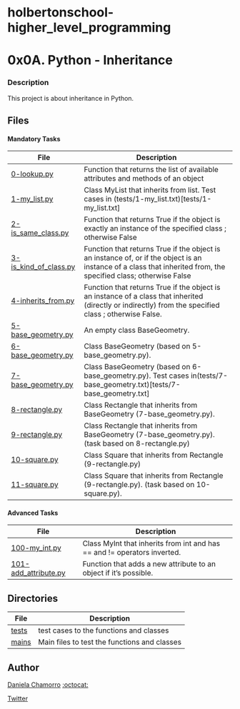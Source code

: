 # holbertonschool-higher_level_programming

# 0x0A. Python - Inheritance
### Description
This project is about inheritance in Python.

## Files
#### Mandatory Tasks

| File | Description |
| ------ | ------ |
| [0-lookup.py](0-lookup.py) | Function that returns the list of available attributes and methods of an object |
| [1-my_list.py](1-my_list.py) | Class MyList that inherits from list. Test cases in (tests/1-my_list.txt)[tests/1-my_list.txt] |
| [2-is_same_class.py](2-is_same_class.py) | Function that returns True if the object is exactly an instance of the specified class ; otherwise False |
| [3-is_kind_of_class.py](3-is_kind_of_class.py) | Function that returns True if the object is an instance of, or if the object is an instance of a class that inherited from, the specified class; otherwise False |
| [4-inherits_from.py](4-inherits_from.py) | Function that returns True if the object is an instance of a class that inherited (directly or indirectly) from the specified class ; otherwise False. |
| [5-base_geometry.py](5-base_geometry.py) | An empty class BaseGeometry. |
| [6-base_geometry.py](6-base_geometry.py) | Class BaseGeometry (based on 5-base_geometry.py). |
| [7-base_geometry.py](7-base_geometry.py) | Class BaseGeometry (based on 6-base_geometry.py). Test cases in(tests/7-base_geometry.txt)[tests/7-base_geometry.txt] |
| [8-rectangle.py](8-rectangle.py) | Class Rectangle that inherits from BaseGeometry (7-base_geometry.py). |
| [9-rectangle.py](9-rectangle.py) | Class Rectangle that inherits from BaseGeometry (7-base_geometry.py). (task based on 8-rectangle.py) |
| [10-square.py](10-square.py) | Class Square that inherits from Rectangle (9-rectangle.py) |
| [11-square.py](11-square.py) | Class Square that inherits from Rectangle (9-rectangle.py). (task based on 10-square.py). |

#### Advanced Tasks
| File | Description |
| ------ | ------ |
| [100-my_int.py](100-my_int.py ) | Class MyInt that inherits from int and has == and != operators inverted. |
| [101-add_attribute.py](101-add_attribute.py) | Function that adds a new attribute to an object if it’s possible. |

## Directories
| File | Description |
| ------ | ------ |
| [tests](tests) | test cases to the functions and classes |
| [mains](mains) | Main files to test the functions and classes |

## Author

[Daniela Chamorro](https://www.linkedin.com/in/daniela-alexandra-chamorro-guerrero-666805a1/) [:octocat:](https://github.com/dalexach)

[Twitter](https://twitter.com/dalexach)